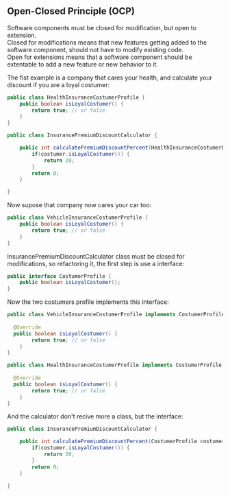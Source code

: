 ## Open-Closed Principle (OCP)
Software components must be closed for modification, but open to extension. <br/>
Closed for modifications means that new features getting added to the software component, should not have to modify existing code. <br/>
Open for extensions means that a software component should be extentable to add a new feature or new behavior to it. <br/>

The fist example is a company that cares your health, and calculate your discount if you are a loyal costumer:

```java
public class HealthInsuranceCostumerProfile {
    public boolean isLoyalCostumer() {
        return true; // or false
    }   
}

public class InsurancePremiumDiscountCalculator {

    public int calculatePremiumDiscountPercent(HealthInsuranceCostumerProfile costumer) {
        if(costumer.isLoyalCostumer()) {
            return 20;
        }
        return 0;
    }

}

```

Now supose that company now cares your car too:

```java
public class VehicleInsuranceCostumerProfile {
    public boolean isLoyalCostumer() {
        return true; // or false
    }   
}
```

InsurancePremiumDiscountCalculator class must be closed for modifications, so refactoring it, the first step is use a interface:

```java
public interface CostumerProfile {
    public boolean isLoyalCostumer();
}
```

Now the two costumers profile implements this interface:

```java
public class VehicleInsuranceCostumerProfile implements CostumerProfile {
  
  @Override  
  public boolean isLoyalCostumer() {
        return true; // or false
    }   
}

public class HealthInsuranceCostumerProfile implements CostumerProfile {
    
  @Override
  public boolean isLoyalCostumer() {
        return true; // or false
    }   
}
```

And the calculator don't recive more a class, but the interface:

```java
public class InsurancePremiumDiscountCalculator {

    public int calculatePremiumDiscountPercent(CostumerProfile costumer) {
        if(costumer.isLoyalCostumer()) {
            return 20;
        }
        return 0;
    }

}
```
